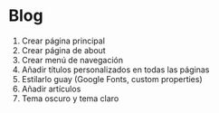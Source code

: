 # Blog

1. Crear página principal
2. Crear página de about
3. Crear menú de navegación
4. Añadir títulos personalizados en todas las páginas
5. Estilarlo guay (Google Fonts, custom properties)
6. Añadir artículos
7. Tema oscuro y tema claro
